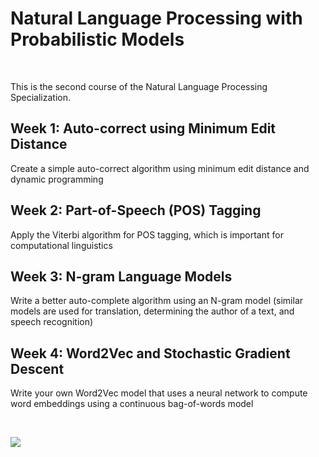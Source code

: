 
# Natural Language Processing with Probabilistic Models

<br>

This is the second course of the Natural Language Processing Specialization.

## Week 1: Auto-correct using Minimum Edit Distance
Create a simple auto-correct algorithm using minimum edit distance and dynamic programming

## Week 2: Part-of-Speech (POS) Tagging
Apply the Viterbi algorithm for POS tagging, which is important for computational linguistics

## Week 3: N-gram Language Models
Write a better auto-complete algorithm using an N-gram model (similar models are used for translation, determining the author of a text, and speech recognition)

## Week 4: Word2Vec and Stochastic Gradient Descent
Write your own Word2Vec model that uses a neural network to compute word embeddings using a continuous bag-of-words model

<br/>

![](https://github.com/gracecarrillo/Natural-Language-Processing-Specialization/blob/master/2%20-%20Natural%20Language%20Processing%20with%20Probabilistic%20Models/Images/Certificate_Course_2.png?raw=true)
